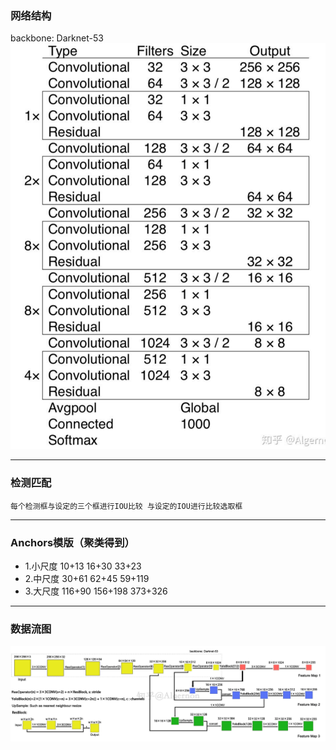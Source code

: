 ### 网络结构
backbone: Darknet-53
![Alt text](image.png)

--------

### 检测匹配

```
每个检测框与设定的三个框进行IOU比较 与设定的IOU进行比较选取框
```

--------------------

### Anchors模版（聚类得到）

* 1.小尺度 10+13 16+30 33+23
* 2.中尺度 30+61 62+45 59+119
* 3.大尺度 116+90 156+198 373+326
  
-------------------

### 数据流图

![Alt text](image-1.png)


